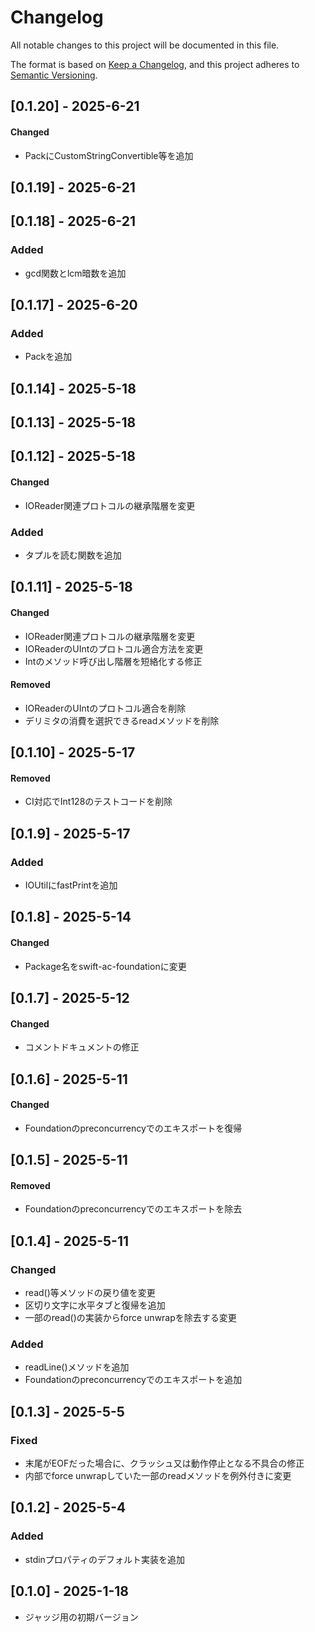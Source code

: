 # Changelog

All notable changes to this project will be documented in this file.

The format is based on [Keep a Changelog](https://keepachangelog.com/en/1.0.0/),
and this project adheres to [Semantic Versioning](https://semver.org/spec/v2.0.0.html).

## [0.1.20] - 2025-6-21
#### Changed
- PackにCustomStringConvertible等を追加

## [0.1.19] - 2025-6-21

## [0.1.18] - 2025-6-21
### Added
- gcd関数とlcm暗数を追加

## [0.1.17] - 2025-6-20
### Added
- Packを追加

## [0.1.14] - 2025-5-18

## [0.1.13] - 2025-5-18

## [0.1.12] - 2025-5-18
#### Changed
- IOReader関連プロトコルの継承階層を変更
### Added
- タプルを読む関数を追加

## [0.1.11] - 2025-5-18
#### Changed
- IOReader関連プロトコルの継承階層を変更
- IOReaderのUIntのプロトコル適合方法を変更
- Intのメソッド呼び出し階層を短絡化する修正
#### Removed
- IOReaderのUIntのプロトコル適合を削除
- デリミタの消費を選択できるreadメソッドを削除

## [0.1.10] - 2025-5-17
#### Removed
- CI対応でInt128のテストコードを削除

## [0.1.9] - 2025-5-17
### Added
- IOUtilにfastPrintを追加

## [0.1.8] - 2025-5-14
#### Changed
- Package名をswift-ac-foundationに変更

## [0.1.7] - 2025-5-12
#### Changed
- コメントドキュメントの修正

## [0.1.6] - 2025-5-11
#### Changed
- Foundationのpreconcurrencyでのエキスポートを復帰

## [0.1.5] - 2025-5-11
#### Removed
- Foundationのpreconcurrencyでのエキスポートを除去

## [0.1.4] - 2025-5-11
### Changed
- read()等メソッドの戻り値を変更
- 区切り文字に水平タブと復帰を追加
- 一部のread()の実装からforce unwrapを除去する変更
### Added
- readLine()メソッドを追加
- Foundationのpreconcurrencyでのエキスポートを追加

## [0.1.3] - 2025-5-5
### Fixed
- 末尾がEOFだった場合に、クラッシュ又は動作停止となる不具合の修正
- 内部でforce unwrapしていた一部のreadメソッドを例外付きに変更

## [0.1.2] - 2025-5-4
### Added
- stdinプロパティのデフォルト実装を追加

## [0.1.0] - 2025-1-18
- ジャッジ用の初期バージョン
